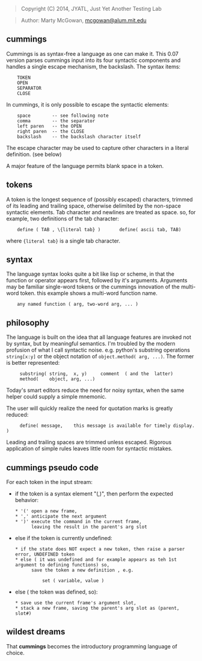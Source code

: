 
> Copyright (C) 2014, JYATL, Just Yet Another Testing Lab

> Author: Marty McGowan, mcgowan@alum.mit.edu

## cummings

Cummings is as  syntax-free a language as one can  make it.  This 0.07
version parses  cummings input into its four  syntactic components and
handles a single escape mechanism, the backslash. The syntax items:

        TOKEN
        OPEN
        SEPARATOR
        CLOSE

In cummings, it is only possible to escape the syntactic elements:

        space        -- see following note
        comma        -- the separator
        left paren   -- the OPEN 
        right paren  -- the CLOSE
        backslash    -- the backslash character itself

The escape  character may  be used to  capture other characters  in a
literal definition.  (see below)

A major feature of the language permits blank space in a token.

## tokens

A  token is  the longest  sequence of  (possibly  escaped) characters,
trimmed of its leading and  trailing space, otherwise delimited by the
non-space syntactic elements.  Tab  character and newlines are treated
as space.  so, for example, two definitions of the tab character:

        define ( TAB , \{literal tab} )       define( ascii tab, TAB)

where `{literal tab}` is a single tab character.

## syntax

The language syntax looks quite a bit like lisp or scheme, in that the
function  or  operator  appears  first, followed  by  it's  arguments.
Arguments  may   be  familiar  single-word  tokens   or  the  cummings
innovation of  the multi-word token.  this example  shows a multi-word
function name.

        any named function ( arg, two-word arg, ... )

## philosophy

The  language is  built on  the idea  that all  language  features are
invoked not by  syntax, but by meaningful semantics.   I'm troubled by
the modern  profusion of what  I call syntactic noise.   e.g. python's
substring   operations  `string[x:y]`  or   the  object   notation  of
`object.method( arg, ...)`.  The former is better represented:

         substring( string,  x, y)     comment  ( and the  latter)
         method(    object, arg, ...)

Today's smart editors reduce the  need for noisy syntax, when the same
helper could supply a simple  mnemonic.  

The user will quickly realize  the need for quotation marks is greatly
reduced:
    
         define( message,    this message is available for timely display. )

Leading  and trailing  spaces  are trimmed  unless escaped.   Rigorous
application of simple rules leaves little room for syntactic mistakes.

## cummings pseudo code

For each token in the input stream:

* if the token is a syntax element "(,)", then perform the expected behavior:

      * '(' open a new frame,
      * ',' anticipate the next argument
      * ')' execute the command in the current frame,
            leaving the result in the parent's arg slot

* else if the token is currently undefined:

      * if the state does NOT expect a new token, then raise a parser error, UNDEFINED token
      * else ( it was undefined and for example appears as teh 1st argument to defining functions) so,
            save the token a new definition , e.g.

                set ( variable, value )

* else ( the token was defined, so):

      * save use the current frame's argument slot, 
      * stack a new frame, saving the parent's arg slot as (parent, slot#)

## wildest dreams

That **cummings**  becomes the introductory programming language of choice.

